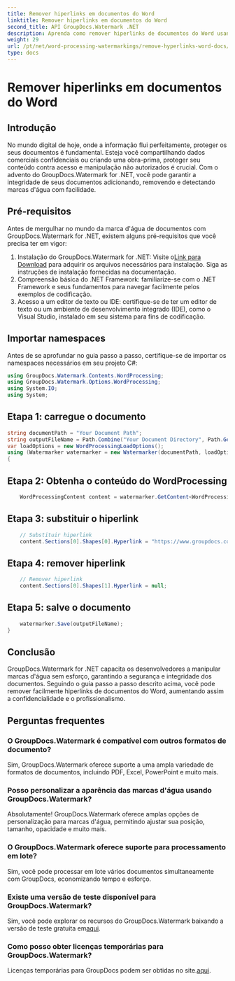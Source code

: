 ```yaml
---
title: Remover hiperlinks em documentos do Word
linktitle: Remover hiperlinks em documentos do Word
second_title: API GroupDocs.Watermark .NET
description: Aprenda como remover hiperlinks de documentos do Word usando GroupDocs.Watermark for .NET. Aumente a segurança dos documentos sem esforço.
weight: 29
url: /pt/net/word-processing-watermarkings/remove-hyperlinks-word-docs/
type: docs
---
```

# Remover hiperlinks em documentos do Word

## Introdução
No mundo digital de hoje, onde a informação flui perfeitamente, proteger os seus documentos é fundamental. Esteja você compartilhando dados comerciais confidenciais ou criando uma obra-prima, proteger seu conteúdo contra acesso e manipulação não autorizados é crucial. Com o advento do GroupDocs.Watermark for .NET, você pode garantir a integridade de seus documentos adicionando, removendo e detectando marcas d'água com facilidade.
## Pré-requisitos
Antes de mergulhar no mundo da marca d'água de documentos com GroupDocs.Watermark for .NET, existem alguns pré-requisitos que você precisa ter em vigor:
1.  Instalação do GroupDocs.Watermark for .NET: Visite o[Link para Download](https://releases.groupdocs.com/Watermark/net/) para adquirir os arquivos necessários para instalação. Siga as instruções de instalação fornecidas na documentação.
2. Compreensão básica do .NET Framework: familiarize-se com o .NET Framework e seus fundamentos para navegar facilmente pelos exemplos de codificação.
3. Acesso a um editor de texto ou IDE: certifique-se de ter um editor de texto ou um ambiente de desenvolvimento integrado (IDE), como o Visual Studio, instalado em seu sistema para fins de codificação.

## Importar namespaces
Antes de se aprofundar no guia passo a passo, certifique-se de importar os namespaces necessários em seu projeto C#:
```csharp
using GroupDocs.Watermark.Contents.WordProcessing;
using GroupDocs.Watermark.Options.WordProcessing;
using System.IO;
using System;
```
## Etapa 1: carregue o documento
```csharp
string documentPath = "Your Document Path";
string outputFileName = Path.Combine("Your Document Directory", Path.GetFileName(documentPath));
var loadOptions = new WordProcessingLoadOptions();
using (Watermarker watermarker = new Watermarker(documentPath, loadOptions))
{
```
## Etapa 2: Obtenha o conteúdo do WordProcessing
```csharp
    WordProcessingContent content = watermarker.GetContent<WordProcessingContent>();
```
## Etapa 3: substituir o hiperlink
```csharp
    // Substituir hiperlink
    content.Sections[0].Shapes[0].Hyperlink = "https://www.groupdocs.com/”;
```
## Etapa 4: remover hiperlink
```csharp
    // Remover hiperlink
    content.Sections[0].Shapes[1].Hyperlink = null;
```
## Etapa 5: salve o documento
```csharp
    watermarker.Save(outputFileName);
}
```

## Conclusão
GroupDocs.Watermark for .NET capacita os desenvolvedores a manipular marcas d'água sem esforço, garantindo a segurança e integridade dos documentos. Seguindo o guia passo a passo descrito acima, você pode remover facilmente hiperlinks de documentos do Word, aumentando assim a confidencialidade e o profissionalismo.
## Perguntas frequentes
### O GroupDocs.Watermark é compatível com outros formatos de documento?
Sim, GroupDocs.Watermark oferece suporte a uma ampla variedade de formatos de documentos, incluindo PDF, Excel, PowerPoint e muito mais.
### Posso personalizar a aparência das marcas d'água usando GroupDocs.Watermark?
Absolutamente! GroupDocs.Watermark oferece amplas opções de personalização para marcas d'água, permitindo ajustar sua posição, tamanho, opacidade e muito mais.
### O GroupDocs.Watermark oferece suporte para processamento em lote?
Sim, você pode processar em lote vários documentos simultaneamente com GroupDocs, economizando tempo e esforço.
### Existe uma versão de teste disponível para GroupDocs.Watermark?
 Sim, você pode explorar os recursos do GroupDocs.Watermark baixando a versão de teste gratuita em[aqui](https://releases.groupdocs.com/).
### Como posso obter licenças temporárias para GroupDocs.Watermark?
 Licenças temporárias para GroupDocs podem ser obtidas no site.[aqui](https://purchase.groupdocs.com/temporary-license/).